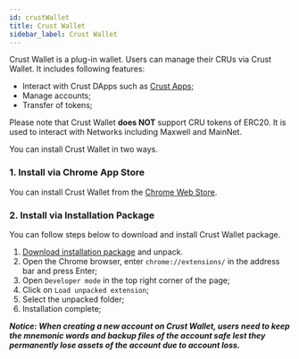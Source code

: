 ```yaml
---
id: crustWallet
title: Crust Wallet
sidebar_label: Crust Wallet
---
```


Crust Wallet is a plug-in wallet. Users can manage their CRUs via Crust Wallet. It includes following features:

* Interact with Crust DApps such as [Crust Apps](https://apps.crust.network/#/accounts);
* Manage accounts;
* Transfer of tokens;

Please note that Crust Wallet **does NOT** support CRU tokens of ERC20. It is used to interact with Networks including Maxwell and MainNet.

You can install Crust Wallet in two ways.

### 1. Install via Chrome App Store

You can install Crust Wallet from the [Chrome Web Store](https://chrome.google.com/webstore/detail/crust-wallet/jccapkebeeiajkkdemacblkjhhhboiek).

### 2. Install via Installation Package 

You can follow steps below to download and install Crust Wallet package.

  1. [Download installation package](https://github.com/crustio/crust-extension/releases/download/v1.0.1/crust-wallet_v1.0.1.zip) and unpack.
  2. Open the Chrome browser, enter `chrome://extensions/` in the address bar and press Enter;
  3. Open `Developer mode` in the top right corner of the page;
  4. Click on `Load unpacked extension`;
  5. Select the unpacked folder;
  6. Installation complete;

***Notice: When creating a new account on Crust Wallet, users need to keep the mnemonic words and backup files of the account safe lest they permanently lose assets of the account due to account loss.***
